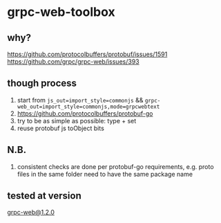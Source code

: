 # grpc-web-toolbox

## why?

https://github.com/protocolbuffers/protobuf/issues/1591
https://github.com/grpc/grpc-web/issues/393

## though process

1. start from `js_out=import_style=commonjs` && `grpc-web_out=import_style=commonjs,mode=grpcwebtext`
2. https://github.com/protocolbuffers/protobuf-go
3. try to be as simple as possible: type + set
4. reuse protobuf js toObject bits

## N.B.

1. consistent checks are done per protobuf-go requirements, e.g. proto files in the same folder need to have the same package name

## tested at version

grpc-web@1.2.0
